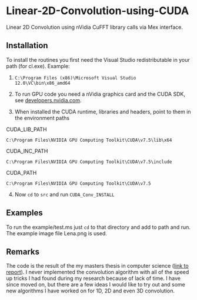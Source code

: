 # Linear-2D-Convolution-using-CUDA
Linear 2D Convolution using nVidia CuFFT library calls via Mex interface.


## Installation

To install the routines you first need the Visual Studio redistributable in your path (for cl.exe). Example:

1. `C:\Program Files (x86)\Microsoft Visual Studio 12.0\VC\bin\x86_amd64`

2. To run GPU code you need a nVidia graphics card and the CUDA SDK, see [developers.nvidia.com](https://developer.nvidia.com/cuda-downloads).

3. When installed the CUDA runtime, libraries and headers, point to them in the environment paths

 CUDA_LIB_PATH
 
 `C:\Program Files\NVIDIA GPU Computing Toolkit\CUDA\v7.5\lib\x64`
 
CUDA_INC_PATH

 `C:\Program Files\NVIDIA GPU Computing Toolkit\CUDA\v7.5\include`
 
 CUDA_PATH
 
 `C:\Program Files\NVIDIA GPU Computing Toolkit\CUDA\v7.5`
 
4. Now `cd` to `src` and run 
`CUDA_Conv_INSTALL`


## Examples

To run the example/test.ms just `cd` to that directory and add to path and run. The example image file Lena.png is used.



## Remarks

The code is the result of the my masters thesis in computer science ([link to report](https://dl.dropboxusercontent.com/u/2546393/Wordpress/reports/Matz%20JB%20-%20Master_Thesis_Study_of_Convolution_Algorithms_using_CPU_and_Graphics_Hardware%20-%202012_10_22.pdf)). I never implemented the convolution algorithm with all of the speed up tricks I had found during my research because of lack of time. I have since moved on, but there are a few ideas I would like to try out and some new algorithms I have worked on for 1D, 2D and even 3D convolution.

